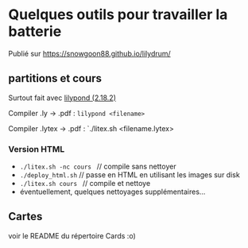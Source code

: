 # Quelques outils pour travailler la batterie

Publié sur https://snowgoon88.github.io/lilydrum/

## partitions et cours
Surtout fait avec [lilypond (2.18.2)](http://lilypond.org/website/manuals.fr.html)

Compiler .ly -> .pdf : `lilypond <filename>`

Compiler .lytex -> .pdf : `./litex.sh <filename.lytex>

### Version HTML
- `./litex.sh -nc cours `  // compile sans nettoyer
- `./deploy_html.sh`       // passe en HTML en utilisant les images sur disk
- `./litex.sh cours `      // compile et nettoye
- éventuellement, quelques nettoyages supplémentaires...
## Cartes
voir le README du répertoire Cards :o)
